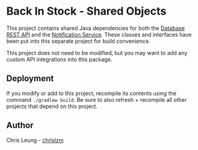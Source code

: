 # Back In Stock - Shared Objects

This project contains shared Java dependencies for both the [Database REST API](RestApi) and the [Notification Service](NotificationService). These classes and interfaces have been put into this separate project for build convenience.

This project does not need to be modified, but you may want to add any custom API integrations into this package. 

## Deployment

If you modify or add to this project, recompile its contents using the command `./gradlew build`. Be sure to also refresh + recompile all other projects that depend on this project. 

## Author

Chris Leung - [chrislzm](https://github.com/chrislzm)
